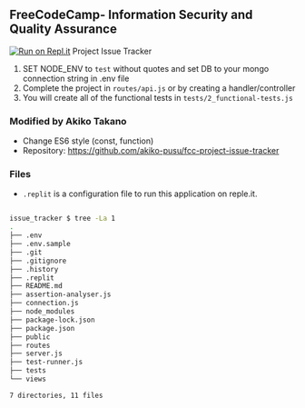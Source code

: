**FreeCodeCamp**- Information Security and Quality Assurance
------
[![Run on Repl.it](https://repl.it/badge/github/freeCodeCamp/boilerplate-project-issuetracker)](https://repl.it/github/freeCodeCamp/boilerplate-project-issuetracker)
Project Issue Tracker

1) SET NODE_ENV to `test` without quotes and set DB to your mongo connection string in .env file
2) Complete the project in `routes/api.js` or by creating a handler/controller
3) You will create all of the functional tests in `tests/2_functional-tests.js`

### Modified by Akiko Takano

- Change ES6 style (const, function)
- Repository: https://github.com/akiko-pusu/fcc-project-issue-tracker

### Files

- ``.replit`` is a configuration file to run this application on reple.it.

```bash

issue_tracker $ tree -La 1
.
├── .env
├── .env.sample
├── .git
├── .gitignore
├── .history
├── .replit
├── README.md
├── assertion-analyser.js
├── connection.js
├── node_modules
├── package-lock.json
├── package.json
├── public
├── routes
├── server.js
├── test-runner.js
├── tests
└── views

7 directories, 11 files

```
